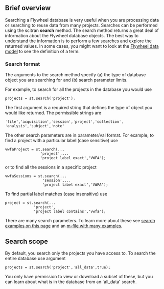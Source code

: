 ## Brief overview

Searching a Flywheel database is very useful when you are processing data or searching to reuse data from many projects. Searches can be performed using the scitran **search** method. The search method returns a great deal of information about the Flywheel database objects. The best way to understand the information is to perform a few searches and explore the returned values.  In some cases, you might want to look at the [Flywheel data model](https://github.com/scitran/core/wiki/Data-Model) to see the definition of a term.

### Search format
The arguments to the search method specify (a) the type of database object you are searching for and (b) search parameter limits. 

For example, to search for all the projects in the database you would use

    projects = st.search('project');

The first argument is a required string that defines the type of object you would like returned. The permissible strings are
```
'file','acquisition','session','project','collection', 'analysis','subject','note'
```

The other search parameters are in parameter/val format.  For example, to find a project with a particular label (case sensitive) use
```
vwfaProject = st.search(...
                'project',...
                'project label exact','VWFA');
```
or to find all the sessions in a specific project 
```
vwfaSessions = st.search(...
                 'session',...
                 'project label exact','VWFA');
```
To find partial label matches (case insensitive) use
```
project = st.search(...
             'project',
             'project label contains','vwfa');
```
There are many search parameters. To learn more about these see [search examples on this page](search-examples) and an [m-file with many examples](https://github.com/scitran/client/blob/master/scripts/s_stSearches.m).

## Search scope

By default, you search only the projects you have access to.  To search the entire database use argument

    projects = st.search('project','all_data',true);

You only have permission to view or download a subset of these, but you can learn about what is in the database from an 'all_data' search.



